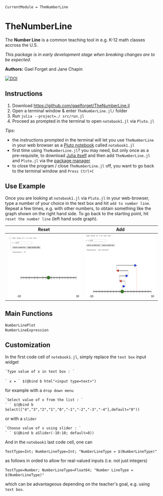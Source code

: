 ```@meta
CurrentModule = TheNumberLine
```

# TheNumberLine

The **Number Line** is a common teaching tool in e.g. K-12 math classes accross the U.S.

_This package is in early development stage when breaking changes are to be expected._

**Authors:** Gael Forget and Jane Chapin

[![DOI](https://zenodo.org/badge/293410387.svg)](https://zenodo.org/badge/latestdoi/293410387)

## Instructions

1. Download <https://github.com/gaelforget/TheNumberLine.jl>
2. Open a terminal window & enter `TheNumberLine.jl/` folder
3. Run `julia --project=./ src/run.jl`
4. Proceed as prompted in the terminal to open `notebook1.jl` via `Pluto.jl`

_Tips:_

- the instructions prompted in the terminal will let you use `TheNumberLine` in your web browser as a [Pluto notebook](https://github.com/fonsp/Pluto.jl) called `notebook1.jl`
- first time using `TheNumberLine.jl`? you may need, but only once as a pre-requisite, to download [Julia itself](https://docs.julialang.org/en/v1/) and then add `TheNumberLine.jl` and `Pluto.jl` via the [package manager](https://docs.julialang.org/en/v1/stdlib/Pkg/)
- to close the program / close `TheNumberLine.jl` off, you want to go back to the terminal window and `Press Ctrl+C`

## Use Example

Once you are looking at `notebook1.jl` via `Pluto.jl` in your web-browser, type a number of your choice in the text box and hit `add to number line`. Repeat a few times, e.g. with other numbers, to obtain something like the graph shown on the right hand side. To go back to the starting point, hit `reset the number line` (left hand sode graph).

Reset           |  Add
:--------------:|:--------------:
![reset](https://github.com/gaelforget/TheNumberLine.jl/raw/master/docs/png/reset.png) | ![reset](https://github.com/gaelforget/TheNumberLine.jl/raw/master/docs/png/add.png)

## Main Functions

```@docs
NumberLinePlot
NumberLineExpression
```

## Customization

In the first code cell of  `notebook1.jl`, simply replace the `text box` input widget

```
`Type value of x in text box : ` 

` x = ` $(@bind b html"<input type=text>")
```

for example with a `drop down menu` 

```
`Select value of x from the list : `
` ` $(@bind b Select(["4","3","2","1","0","-1","-2","-3","-4"],default="0"))
```

or with a `slider`

```
`Choose value of x using slider : `
` ` $(@bind b aSlider(-10:10; default=0))
```

And in the `notebook1` last code cell, one can 

```
TestType=Int; NumberLineType=Int; "NumberLineType = $(NumberLineType)"
```	

as follows in orded to allow for real-valued inputs (i.e. not just integers) 

```
TestType=Number; NumberLineType=Float64; "Number LineType = $(NumberLineType)"
```	

which can be advantageous depending on the teacher's goal, e.g. using `text box`.

